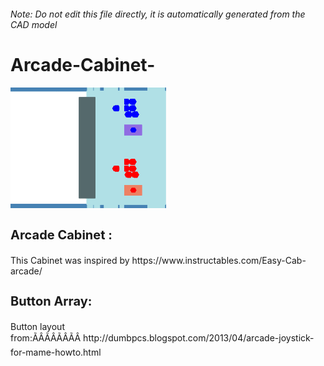 ###### Note: Do not edit this file directly, it is automatically generated from the CAD model

# Arcade-Cabinet-

![](/project.svg)

<h3 style="font-size:20px;"><strong>Arcade Cabinet :</strong></h3>This Cabinet was inspired by https://www.instructables.com/Easy-Cab-arcade/


<h3 style="font-size:20px;"><strong>Button Array:</strong></h3>Button layout from:ÃÂÃÂÃÂÃÂ http://dumbpcs.blogspot.com/2013/04/arcade-joystick-for-mame-howto.html


